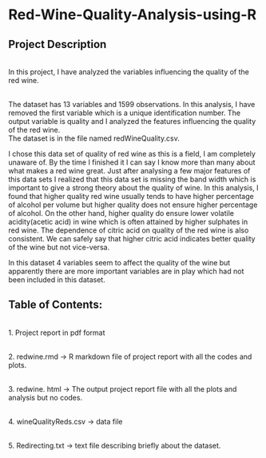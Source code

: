 # Red-Wine-Quality-Analysis-using-R

## Project Description
<br>In this project, I have analyzed the variables influencing the quality of the red wine. 

<br> The dataset has 13 variables and 1599 observations. In this analysis, I have removed the first variable which is a unique identification number. The output variable is quality and I analyzed the features influencing the quality of the red wine.
<br> The dataset is in the file named redWineQuality.csv.
<br>

I chose this data set of quality of red wine as this is a field, I am completely unaware of. By the time I finished it I can say I know more than many about what makes a red wine great. 
Just after analysing a few major features of this data sets I realized that this data set is missing the band width which is important to give a strong theory about the quality of wine. 
In this analysis, I found that higher quality red wine usually tends to have higher percentage of alcohol per volume but higher quality does not ensure higher percentage of alcohol. On the other hand, higher quality do ensure lower volatile acidity(acetic acid) in wine which is often attained by higher sulphates in red wine. The dependence of citric acid on quality of the red wine is also consistent. We can safely say that higher citric acid indicates better quality of the wine but not vice-versa.

In this dataset 4 variables seem to affect the quality of the wine but apparently there are more important variables are in play which had not been included in this dataset.

## Table of Contents:
<br> 1. Project report in pdf format

<br> 2. redwine.rmd -> R markdown file of project report with all the codes and plots.

<br> 3. redwine. html -> The output project report file with all the plots and analysis but no codes.

<br> 4. wineQualityReds.csv -> data file 

<br> 5. Redirecting.txt -> text file describing briefly about the dataset.

<br>

